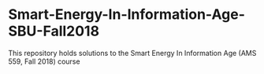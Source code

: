 # Smart-Energy-In-Information-Age-SBU-Fall2018
This repository holds solutions to the Smart Energy In Information Age (AMS 559, Fall 2018) course
